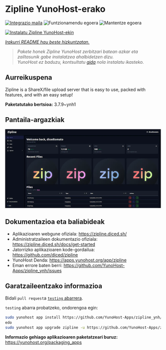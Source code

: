 <!--
Ohart ongi: README hau automatikoki sortu da <https://github.com/YunoHost/apps/tree/master/tools/readme_generator>ri esker
EZ editatu eskuz.
-->

# Zipline YunoHost-erako

[![Integrazio maila](https://dash.yunohost.org/integration/zipline.svg)](https://ci-apps.yunohost.org/ci/apps/zipline/) ![Funtzionamendu egoera](https://ci-apps.yunohost.org/ci/badges/zipline.status.svg) ![Mantentze egoera](https://ci-apps.yunohost.org/ci/badges/zipline.maintain.svg)

[![Instalatu Zipline YunoHost-ekin](https://install-app.yunohost.org/install-with-yunohost.svg)](https://install-app.yunohost.org/?app=zipline)

*[Irakurri README hau beste hizkuntzatan.](./ALL_README.md)*

> *Pakete honek Zipline YunoHost zerbitzari batean azkar eta zailtasunik gabe instalatzea ahalbidetzen dizu.*  
> *YunoHost ez baduzu, kontsultatu [gida](https://yunohost.org/install) nola instalatu ikasteko.*

## Aurreikuspena

Zipline is a ShareX/file upload server that is easy to use, packed with features, and with an easy setup! 

**Paketatutako bertsioa:** 3.7.9~ynh1

## Pantaila-argazkiak

![Zipline(r)en pantaila-argazkia](./doc/screenshots/screenshot.png)

## Dokumentazioa eta baliabideak

- Aplikazioaren webgune ofiziala: <https://zipline.diced.sh/>
- Administratzaileen dokumentazio ofiziala: <https://zipline.diced.sh/docs/get-started>
- Jatorrizko aplikazioaren kode-gordailua: <https://github.com/diced/zipline>
- YunoHost Denda: <https://apps.yunohost.org/app/zipline>
- Eman errore baten berri: <https://github.com/YunoHost-Apps/zipline_ynh/issues>

## Garatzaileentzako informazioa

Bidali `pull request`a [`testing` abarrera](https://github.com/YunoHost-Apps/zipline_ynh/tree/testing).

`testing` abarra probatzeko, ondorengoa egin:

```bash
sudo yunohost app install https://github.com/YunoHost-Apps/zipline_ynh/tree/testing --debug
edo
sudo yunohost app upgrade zipline -u https://github.com/YunoHost-Apps/zipline_ynh/tree/testing --debug
```

**Informazio gehiago aplikazioaren paketatzeari buruz:** <https://yunohost.org/packaging_apps>

